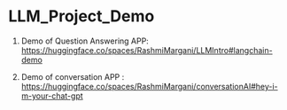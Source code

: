 # LLM_Project_Demo

1. Demo of Question Answering APP: https://huggingface.co/spaces/RashmiMargani/LLMIntro#langchain-demo

2. Demo of conversation APP : https://huggingface.co/spaces/RashmiMargani/conversationAI#hey-i-m-your-chat-gpt
